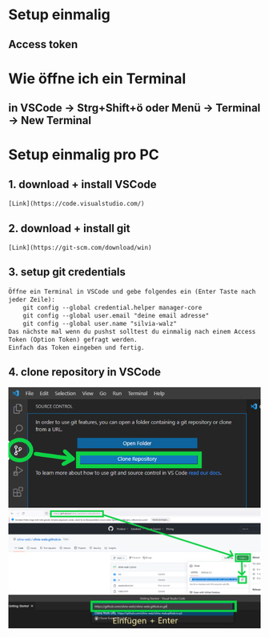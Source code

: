 # Setup einmalig
## Access token
# Wie öffne ich ein Terminal
## in VSCode -> Strg+Shift+ö oder Menü -> Terminal -> New Terminal
# Setup einmalig pro PC
   ## 1. download + install VSCode  
    [Link](https://code.visualstudio.com/)
   ## 2. download + install git
    [Link](https://git-scm.com/download/win)
   ## 3. setup git credentials
    Öffne ein Terminal in VSCode und gebe folgendes ein (Enter Taste nach jeder Zeile):
        git config --global credential.helper manager-core
        git config --global user.email "deine email adresse"
        git config --global user.name "silvia-walz"
    Das nächste mal wenn du pushst solltest du einmalig nach einem Access Token (Option Token) gefragt werden.  
    Einfach das Token eingeben und fertig.
   ## 4. clone repository in VSCode
![](https://github.com/silvia-walz/silvia-walz.github.io/blob/main/readme_images/git_clone_1.png)
![](https://github.com/silvia-walz/silvia-walz.github.io/blob/main/readme_images/git_clone_2.png)
![](https://github.com/silvia-walz/silvia-walz.github.io/blob/main/readme_images/git_clone_3.png)

